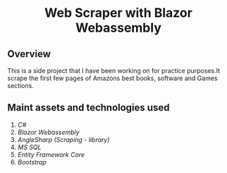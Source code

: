 <h1 align="center">Web Scraper with Blazor Webassembly</h1>

## Overview
This is a side project that I have been working on for practice purposes.It scrape the first few pages of Amazons best books, software and Games sections.

## Maint assets and technologies used

1. _C#_
2. _Blazor Webassembly_
3. _AngleSharp (Scraping - library)_
4. _MS SQL_
5. _Entity Framework Core_
6. _Bootstrap_
